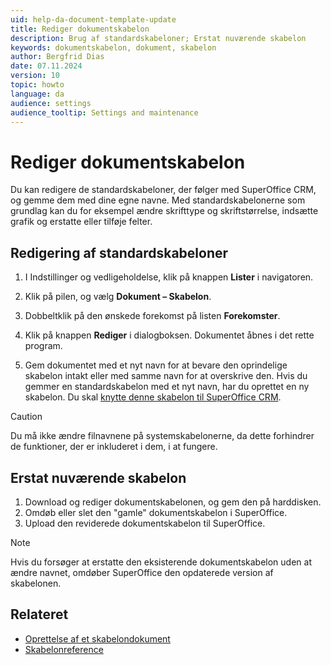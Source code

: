 ```yaml
---
uid: help-da-document-template-update
title: Rediger dokumentskabelon
description: Brug af standardskabeloner; Erstat nuværende skabelon
keywords: dokumentskabelon, dokument, skabelon
author: Bergfrid Dias
date: 07.11.2024
version: 10
topic: howto
language: da
audience: settings
audience_tooltip: Settings and maintenance
---
```


# Rediger dokumentskabelon

Du kan redigere de standardskabeloner, der følger med SuperOffice CRM, og gemme dem med dine egne navne. Med standardskabelonerne som grundlag kan du for eksempel ændre skrifttype og skriftstørrelse, indsætte grafik og erstatte eller tilføje felter.

## Redigering af standardskabeloner

1. I Indstillinger og vedligeholdelse, klik på knappen **Lister** i navigatoren.

2. Klik på pilen, og vælg **Dokument – Skabelon**.

3. Dobbeltklik på den ønskede forekomst på listen **Forekomster**.

4. Klik på knappen **Rediger** i dialogboksen. Dokumentet åbnes i det rette program.

5. Gem dokumentet med et nyt navn for at bevare den oprindelige skabelon intakt eller med samme navn for at overskrive den.
    Hvis du gemmer en standardskabelon med et nyt navn, har du oprettet en ny skabelon. Du skal [knytte denne skabelon til SuperOffice CRM][1].

> [!CAUTION]
> Du må ikke ændre filnavnene på systemskabelonerne, da dette forhindrer de funktioner, der er inkluderet i dem, i at fungere.

## Erstat nuværende skabelon

1. Download og rediger dokumentskabelonen, og gem den på harddisken.
2. Omdøb eller slet den "gamle" dokumentskabelon i SuperOffice.
3. Upload den reviderede dokumentskabelon til SuperOffice.

> [!NOTE]
> Hvis du forsøger at erstatte den eksisterende dokumentskabelon uden at ændre navnet, omdøber SuperOffice den opdaterede version af skabelonen.

## Relateret

* [Oprettelse af et skabelondokument][2]
* [Skabelonreference][3]

<!-- Referenced links -->
[1]: link-template.md
[2]: ../learn/create.md
[3]: ../variables/index.md

<!-- Referenced images -->
